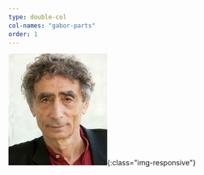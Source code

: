 ```yaml
---
type: double-col
col-names: "gabor-parts"
order: 1
---
```


![Gabor Maté picture](/assets/images/test-gabor-headshot.jpg){:class="img-responsive"}